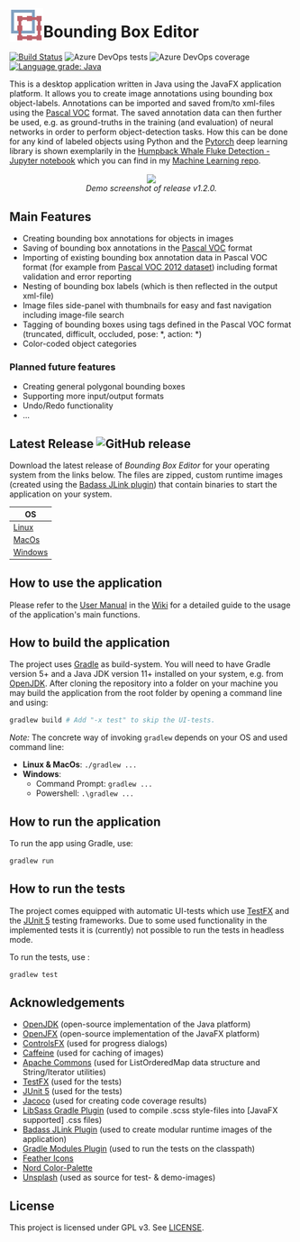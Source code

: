 <p>
<img src="src/main/resources/icons/app_icon.svg" height= "60" width="60" align="left"/>

# Bounding Box Editor
</p>

[![Build Status](https://dev.azure.com/mfl28/BoundingBoxEditor/_apis/build/status/mfl28.BoundingBoxEditor?branchName=master)](https://dev.azure.com/mfl28/BoundingBoxEditor/_build/latest?definitionId=1&branchName=master)
![Azure DevOps tests](https://img.shields.io/azure-devops/tests/mfl28/BoundingBoxEditor/1.svg)
![Azure DevOps coverage](https://img.shields.io/azure-devops/coverage/mfl28/BoundingBoxEditor/1.svg)
[![Language grade: Java](https://img.shields.io/lgtm/grade/java/g/mfl28/BoundingBoxEditor.svg?logo=lgtm&logoWidth=18)](https://lgtm.com/projects/g/mfl28/BoundingBoxEditor/context:java)

This is a desktop application written in Java using the JavaFX application platform. It allows you to create image annotations using bounding box object-labels. 
Annotations can be imported and saved from/to xml-files using the [Pascal VOC](http://host.robots.ox.ac.uk/pascal/VOC/) format. The saved annotation data can then further be used, e.g. as ground-truths in the training (and evaluation) of neural networks in order to perform object-detection tasks. How this can be done for any kind of labeled objects using Python and the [Pytorch](https://pytorch.org/) deep learning library is shown exemplarily in the [Humpback Whale Fluke Detection - Jupyter notebook](https://nbviewer.jupyter.org/github/mfl28/MachineLearning/blob/master/notebooks/Humpback_Whale_Fluke_Detection.ipynb) which you can find in my [Machine Learning repo](https://github.com/mfl28/MachineLearning).

<p align="center">
  <img src="demo-media/demo_v1_2_0.png" align="center">
  </br>
  <em>Demo screenshot of release v1.2.0.</em>
</p>

## Main Features
* Creating bounding box annotations for objects in images
* Saving of bounding box annotations in the  [Pascal VOC](http://host.robots.ox.ac.uk/pascal/VOC/) format
* Importing of existing bounding box annotation data in Pascal VOC format (for example from [Pascal VOC 2012 dataset](http://host.robots.ox.ac.uk/pascal/VOC/voc2012/index.html)) including format validation and error reporting
* Nesting of bounding box labels (which is then reflected in the output xml-file)
* Image files side-panel with thumbnails for easy and fast navigation including image-file search
* Tagging of bounding boxes using tags defined in the Pascal VOC format (truncated, difficult, occluded, pose: *, action: *)
* Color-coded object categories
### Planned future features
* Creating general polygonal bounding boxes
* Supporting more input/output formats
* Undo/Redo functionality
* ...

## Latest Release ![GitHub release](https://img.shields.io/github/v/release/mfl28/BoundingBoxEditor)
Download the latest release of *Bounding Box Editor* for your operating system from the links below. The files are zipped, custom runtime images (created using the [Badass JLink plugin](https://github.com/beryx/badass-jlink-plugin)) that contain binaries to start the application on your system.

| OS            |
| ------------- |
| [Linux](https://github.com/mfl28/BoundingBoxEditor/releases/latest/download/boundingboxeditor-linux.zip)        |
| [MacOs](https://github.com/mfl28/BoundingBoxEditor/releases/latest/download/boundingboxeditor-mac.zip)          |
| [Windows](https://github.com/mfl28/BoundingBoxEditor/releases/latest/download/boundingboxeditor-win.zip)        | 

## How to use the application
Please refer to the [User Manual](https://github.com/mfl28/BoundingBoxEditor/wiki#user-manual) in the [Wiki](https://github.com/mfl28/BoundingBoxEditor/wiki) for a detailed guide to the usage of the application's main functions.

## How to build the application
The project uses [Gradle](https://gradle.org/) as build-system.
You will need to have Gradle version 5+ and a Java JDK version 11+ installed on your system, e.g. from [OpenJDK](https://openjdk.java.net/). 
After cloning the repository into a folder on your machine you may build the application from the root folder by opening a command line and using:
```bash
gradlew build # Add "-x test" to skip the UI-tests.
```
*Note:* The concrete way of invoking `gradlew` depends on your OS and used command line: 
* __Linux & MacOs__: `./gradlew ...`
* __Windows__:
  - Command Prompt: `gradlew ...`
  - Powershell: `.\gradlew ...`

## How to run the application
To run the app using Gradle, use:
```bash
gradlew run
```

## How to run the tests
The project comes equipped with automatic UI-tests which use [TestFX](https://github.com/TestFX/TestFX) and the [JUnit 5](https://junit.org/junit5/) testing frameworks. Due to some used functionality in the implemented tests it is (currently) not possible to run the tests in headless mode.

To run the tests, use :
```bash
gradlew test
```
## Acknowledgements
* [OpenJDK](https://openjdk.java.net/) (open-source implementation of the Java platform)
* [OpenJFX](https://openjfx.io/) (open-source implementation of the JavaFX platform)
* [ControlsFX](https://github.com/controlsfx/controlsfx) (used for progress dialogs)
* [Caffeine](https://github.com/ben-manes/caffeine) (used for caching of images)
* [Apache Commons](https://commons.apache.org/) (used for ListOrderedMap data structure and String/Iterator utilities)
* [TestFX](https://github.com/TestFX/TestFX) (used for the tests)
* [JUnit 5](https://junit.org/junit5/) (used for the tests)
* [Jacoco](https://www.jacoco.org/jacoco/) (used for creating code coverage results)
* [LibSass Gradle Plugin](https://github.com/fgiannesini/LibSassGradlePlugin) (used to compile .scss style-files into [JavaFX supported] .css files)
* [Badass JLink Plugin](https://github.com/beryx/badass-jlink-plugin) (used to create modular runtime images of the application)
* [Gradle Modules Plugin](https://github.com/java9-modularity/gradle-modules-plugin) (used to run the tests on the classpath)
* [Feather Icons](https://feathericons.com/)
* [Nord Color-Palette](https://github.com/arcticicestudio/nord)
* [Unsplash](https://unsplash.com/) (used as source for test- & demo-images)

## License
This project is licensed under GPL v3. See [LICENSE](LICENSE).




